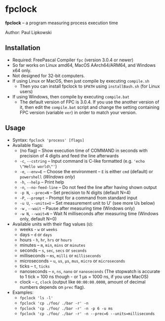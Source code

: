 # fpclock 

**fpclock** – a program measuring process execution time

Author: Paul Lipkowski

## Installation

- Required: FreePascal Compiler `fpc` (version 3.0.4 or newer)
- So far works on Linux amd64, MacOS AArch64/ARM64, and Windows x64 only. 
- Not designed for 32-bit computers.
- If using Linux or MacOS, then just compile by executing `compile.sh`
    * Then you can install fpclock to `$PATH` using `installBash.sh` (for Linux users)
- If using Windows, then compile by executing `compile.bat`
    * The default version of FPC is 3.0.4. If you use the another version of it, then edit the `compile.bat` script and change the setting containing FPC version (variable `ver`) in order to match your version.

## Usage 
- Syntax: `fpclock 'process' [flags]`
- Available flags:
    * (no flag) – Show execution time of COMMAND in seconds with precision of 4 digits and feed the line afterwards
    * `-c`, `--cstring` – Input command is C-like formatted (e.g. `'echo \"Hello world\"'`)
    * `-e`, `--env=E` – Choose the environment – `E` is either `cmd` (default) or `powershell` (*Windows only*)
    * `-h`, `--help` – Print help
    * `-n`, `--no-feed-line` – Do not feed the line after having shown output
    * `-p N`, `--prec=N` – Set precision to N digits (default N=4)
    * `-P`, `--prompt` – Prompt for a command from standard input
    * `-u U`, `--units=U` – Set measurement unit to U' (see more Us below)
    * `-w`  , `--wait` – Pause after measuring time (Windows only)
    * `-w N`, `--wait=N` – Wait N milliseconds after measuring time (Windows only, default N=0)
- Available units with their flag values (`U`):
    * weeks - `w` or `weeks`
    * days – `d` or `days`
    * hours - `h`, `hr`, `hrs` or `hours`
    * minutes – `m`, `min`, `mins` or `minutes`
    * seconds – `s`, `sec`, `secs` or `seconds`
    * milliseconds – `ms`, `milli` or `milliseconds`
    * microseconds – `u`, `us`, `μs`, `mus`, `micro` or `microseconds`
    * ticks – `t`, `ticks`
    * nanoseconds – `n`, `ns`, `nano` or `nanoseconds` (The stopwatch is accurate to 1 tick = 100 ns though - or 1 μs = 1000 ns, if you use MacOS)
    * clock – `c`, `clock` (output like `00:00:00.0000`, amount of decimal numbers depends on `prec` flag).
- Examples: 
    * `fpclock 'ls -l'`
    * `fpclock 'cp ./foo/ ./bar -r' -n`
    * `fpclock 'cp ./foo/ ./bar -r' -n -p 6 -u ms`
    * `fpclock 'cp ./foo/ ./bar -r' -n --prec=6 --units=milliseconds`
